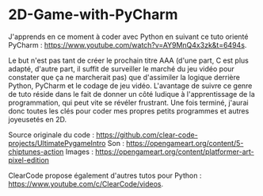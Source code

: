 # 2D-Game-with-PyCharm

J'apprends en ce moment à coder avec Python en suivant ce tuto orienté PyCharm : https://www.youtube.com/watch?v=AY9MnQ4x3zk&t=6494s.

Le but n'est pas tant de créer le prochain titre AAA (d'une part, C est plus adapté, d'autre part, il suffit de surveiller le marché du jeu vidéo pour constater que ça ne marcherait pas) que d'assimiler la logique derrière Python, PyCharm et le codage de jeu vidéo. L'avantage de suivre ce genre de tuto réside dans le fait de donner un côté ludique à l'apprentissage de la programmation, qui peut vite se révéler frustrant. Une fois terminé, j'aurai donc toutes les clés pour coder mes propres petits programmes et autres joyeusetés en 2D.

Source originale du code : https://github.com/clear-code-projects/UltimatePygameIntro
Son : https://opengameart.org/content/5-chiptunes-action
Images : https://opengameart.org/content/platformer-art-pixel-edition

ClearCode propose également d'autres tutos pour Python : https://www.youtube.com/c/ClearCode/videos.
